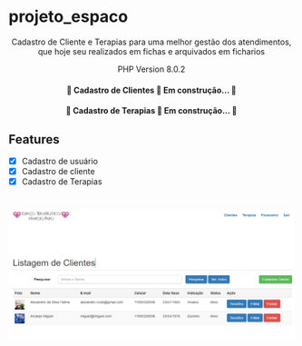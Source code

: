 # projeto_espaco
<p align="center">Cadastro de Cliente e Terapias para uma melhor gestão dos atendimentos, que hoje seu realizados em fichas e arquivados em ficharios</p>
<p align="center">PHP Version 8.0.2</p>

<h4 align="center"> 
	🚧  Cadastro de Clientes 🚀 Em construção...  🚧
</h4>
<h4 align="center"> 
	🚧  Cadastro de Terapias 🚀 Em construção...  🚧
</h4>

## Features
- [x] Cadastro de usuário
- [x] Cadastro de cliente
- [X] Cadastro de Terapias

<h1 align="center">
  <img alt="NextLevelWeek" title="#NextLevelWeek" src="https://github.com/alexandrecrudi/projeto_espaco/blob/main/gestao_terapeutico/screenshot/screenshot1.PNG" />
</h1>
